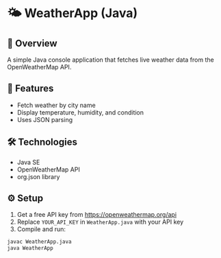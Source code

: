 # 🌤 WeatherApp (Java)

## 📌 Overview
A simple Java console application that fetches live weather data from the OpenWeatherMap API.

## 🚀 Features
- Fetch weather by city name
- Display temperature, humidity, and condition
- Uses JSON parsing

## 🛠 Technologies
- Java SE
- OpenWeatherMap API
- org.json library

## ⚙ Setup
1. Get a free API key from https://openweathermap.org/api
2. Replace `YOUR_API_KEY` in `WeatherApp.java` with your API key
3. Compile and run:
```bash
javac WeatherApp.java
java WeatherApp
```
